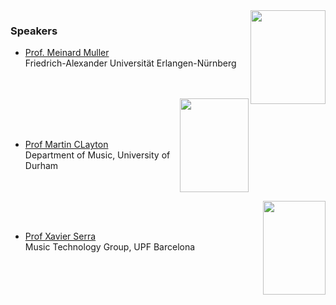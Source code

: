 <img src="https://www.audiolabs-erlangen.de/thumbs/portrait-1ab656c0f02e88d65baab15492175195.jpg" alt="" height="150" width="120" align="right"/>  

### Speakers
* <a href="https://www.audiolabs-erlangen.de/fau/professor/mueller">Prof. Meinard Muller</a>  
Friedrich-Alexander Universität Erlangen-Nürnberg  
 <br/><br/>  
 <img src="https://www.dur.ac.uk/images/music/Staffmugshots/martin_clayton.jpg" alt="" height="150" width="110" align="right"/>
 <br/><br/><br/>
 
* <a href="https://www.dur.ac.uk/music/staff/?id=8693">Prof Martin CLayton</a>  
Department of Music, University of Durham  
 <br/><br/> 
 <img src="https://upload.wikimedia.org/wikipedia/commons/7/7d/Xavier_Serra_1%2C_Music_Hack_Day_Barcelona_2012.jpg" alt="" height="150" width="100" align="right"/>
 <br/><br/>  
 
* <a href="https://www.upf.edu/web/xavier-serra">Prof Xavier Serra</a>  
Music Technology Group, UPF Barcelona  
<br/><br/><br/> 
